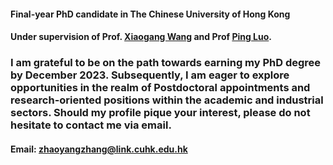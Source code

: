 #### Final-year PhD candidate in The Chinese University of Hong Kong

#### Under supervision of Prof. [Xiaogang Wang](https://scholar.google.com/citations?user=-B5JgjsAAAAJ&hl=zh-TW) and Prof [Ping Luo](https://scholar.google.com/citations?user=aXdjxb4AAAAJ&hl=zh-TW).

###  I am grateful to be on the path towards earning my PhD degree by December 2023. Subsequently, I am eager to explore opportunities in the realm of Postdoctoral appointments and research-oriented positions within the academic and industrial sectors. Should my profile pique your interest, please do not hesitate to contact me via email.


#### Email: zhaoyangzhang@link.cuhk.edu.hk
